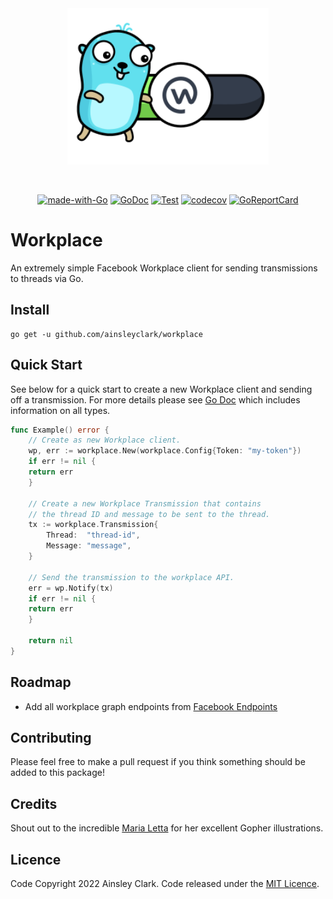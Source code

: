<div align="center">
<img height="250" src="res/logo.svg?logo=v2" alt="Workplace Logo" />

&nbsp;

[![made-with-Go](https://img.shields.io/badge/Made%20with-Go-1f425f.svg)](http://golang.org)
[![GoDoc](https://godoc.org/github.com/ainsleyclark/workplace?status.svg)](https://pkg.go.dev/github.com/ainsleyclark/workplace)
[![Test](https://github.com/ainsleyclark/workplace/actions/workflows/test.yml/badge.svg?branch=master)](https://github.com/ainsleyclark/workplace/actions/workflows/test.yml)
[![codecov](https://codecov.io/gh/ainsleyclark/workplace/branch/master/graph/badge.svg?token=K27L8LS7DA)](https://codecov.io/gh/ainsleyclark/workplace)
[![GoReportCard](https://goreportcard.com/badge/github.com/ainsleyclark/workplace)](https://goreportcard.com/report/github.com/ainsleyclark/workplace)

</div>

# Workplace

An extremely simple Facebook Workplace client for sending transmissions to threads via Go.

## Install

```
go get -u github.com/ainsleyclark/workplace
```

## Quick Start

See below for a quick start to create a new Workplace client and sending off a transmission. For more details please
see [Go Doc](https://pkg.go.dev/github.com/ainsleyclark/workplace) which includes information on all types.

```go
func Example() error {
	// Create as new Workplace client.
	wp, err := workplace.New(workplace.Config{Token: "my-token"})
	if err != nil {
	return err
	}

	// Create a new Workplace Transmission that contains
	// the thread ID and message to be sent to the thread.
	tx := workplace.Transmission{
		Thread:  "thread-id",
		Message: "message",
	}

	// Send the transmission to the workplace API.
	err = wp.Notify(tx)
	if err != nil {
	return err
	}

	return nil
}
```

## Roadmap

- Add all workplace graph endpoints from [Facebook Endpoints](https://github.com/fbsamples/workplace-platform-samples/blob/main/SampleAPIEndpoints/Postman/Workplace_Graph_Collection.json)

## Contributing

Please feel free to make a pull request if you think something should be added to this package!

## Credits

Shout out to the incredible [Maria Letta](https://github.com/MariaLetta) for her excellent Gopher illustrations.

## Licence

Code Copyright 2022 Ainsley Clark. Code released under the [MIT Licence](LICENSE).
